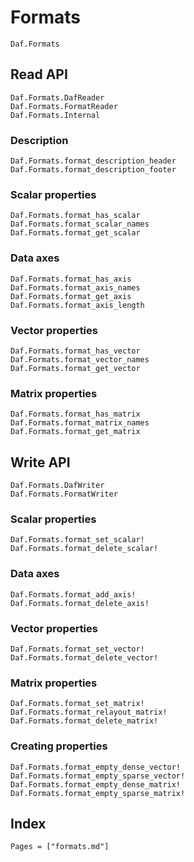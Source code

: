 # Formats

```@docs
Daf.Formats
```

## Read API

```@docs
Daf.Formats.DafReader
Daf.Formats.FormatReader
Daf.Formats.Internal
```

### Description

```@docs
Daf.Formats.format_description_header
Daf.Formats.format_description_footer
```

### Scalar properties

```@docs
Daf.Formats.format_has_scalar
Daf.Formats.format_scalar_names
Daf.Formats.format_get_scalar
```

### Data axes

```@docs
Daf.Formats.format_has_axis
Daf.Formats.format_axis_names
Daf.Formats.format_get_axis
Daf.Formats.format_axis_length
```

### Vector properties

```@docs
Daf.Formats.format_has_vector
Daf.Formats.format_vector_names
Daf.Formats.format_get_vector
```

### Matrix properties

```@docs
Daf.Formats.format_has_matrix
Daf.Formats.format_matrix_names
Daf.Formats.format_get_matrix
```

## Write API

```@docs
Daf.Formats.DafWriter
Daf.Formats.FormatWriter
```

### Scalar properties

```@docs
Daf.Formats.format_set_scalar!
Daf.Formats.format_delete_scalar!
```

### Data axes

```@docs
Daf.Formats.format_add_axis!
Daf.Formats.format_delete_axis!
```

### Vector properties

```@docs
Daf.Formats.format_set_vector!
Daf.Formats.format_delete_vector!
```

### Matrix properties

```@docs
Daf.Formats.format_set_matrix!
Daf.Formats.format_relayout_matrix!
Daf.Formats.format_delete_matrix!
```

### Creating properties

```@docs
Daf.Formats.format_empty_dense_vector!
Daf.Formats.format_empty_sparse_vector!
Daf.Formats.format_empty_dense_matrix!
Daf.Formats.format_empty_sparse_matrix!
```

## Index

```@index
Pages = ["formats.md"]
```
